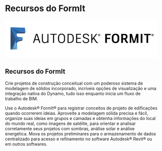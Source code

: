 # Recursos do FormIt

![](<../.gitbook/assets/b5030b43-df24-4259-ad6a-94bcad61bc78 (1).png>)

## Recursos do FormIt

Crie projetos de construção conceitual com um poderoso sistema de modelagem de sólidos incorporado, incríveis opções de visualização e uma integração nativa do Dynamo, tudo isso enquanto inicia um fluxo de trabalho de BIM.

Use o Autodesk® FormIt® para registrar conceitos de projeto de edificações quando ocorrerem ideias. Aproveite a modelagem sólida precisa e fácil, organize suas ideias em grupos e camadas e obtenha informações do local do mundo real, como imagens de satélite, para orientar e analisar corretamente seus projetos com sombras, análise solar e análise energética. Mova os projetos preliminares para o armazenamento de dados centralizado para acesso e refinamento no software Autodesk® Revit® ou em outros softwares.
